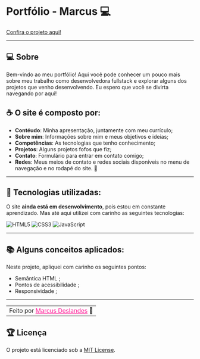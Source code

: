 # Portfólio - Marcus 💻

[ Confira o projeto aqui!](https://portfolio-marcus-deslandes.vercel.app/)

---

## 💻 Sobre

Bem-vindo ao meu portfólio! Aqui você pode conhecer um pouco mais sobre meu trabalho como desenvolvedora fullstack e explorar alguns dos projetos que venho desenvolvendo. Eu espero que você se divirta navegando por aqui! 

## ☕ O site é composto por:

- **Contéudo**: Minha apresentação, juntamente com meu currículo;
- **Sobre mim**: Informações sobre mim e meus objetivos e ideias;
- **Competências**: As tecnologias que tenho conhecimento;
- **Projetos**: Alguns projetos fofos que fiz;
- **Contato**: Formulário para entrar em contato comigo;
- **Redes**:  Meus meios de contato e redes sociais disponíveis no menu de navegação e no rodapé do site. 💌

---

## 🧠 Tecnologias utilizadas:

O site **ainda está em desenvolvimento**, pois estou em constante aprendizado. Mas até aqui utilizei com carinho as seguintes tecnologias:

![HTML5](https://img.shields.io/badge/HTML5-E34F26?style=for-the-badge&logo=html5&logoColor=white)
![CSS3](https://img.shields.io/badge/CSS3-1572B6?style=for-the-badge&logo=css3&logoColor=white)
![JavaScript](https://img.shields.io/badge/JavaScript-F7DF1E?style=for-the-badge&logo=javascript&logoColor=black)

---

## 📚 Alguns conceitos aplicados:

Neste projeto, apliquei com carinho os seguintes pontos:
- Semântica HTML ;
- Pontos de acessibilidade ;
- Responsividade ;

---

<table align="center">
  <tr>
    <td>
      Feito por <a href="https://github.com/MarcusDeslandes" style="color: #FF1493;">Marcus Deslandes</a> 🌸
    </td>
  </tr>
</table>

## 🏆 Licença

O projeto está licenciado sob a [MIT License](./LICENSE).
